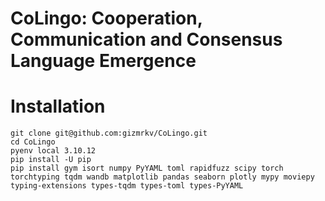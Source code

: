 # CoLingo: Cooperation, Communication and Consensus Language Emergence

# Installation
```
git clone git@github.com:gizmrkv/CoLingo.git
cd CoLingo
pyenv local 3.10.12
pip install -U pip
pip install gym isort numpy PyYAML toml rapidfuzz scipy torch torchtyping tqdm wandb matplotlib pandas seaborn plotly mypy moviepy typing-extensions types-tqdm types-toml types-PyYAML
```